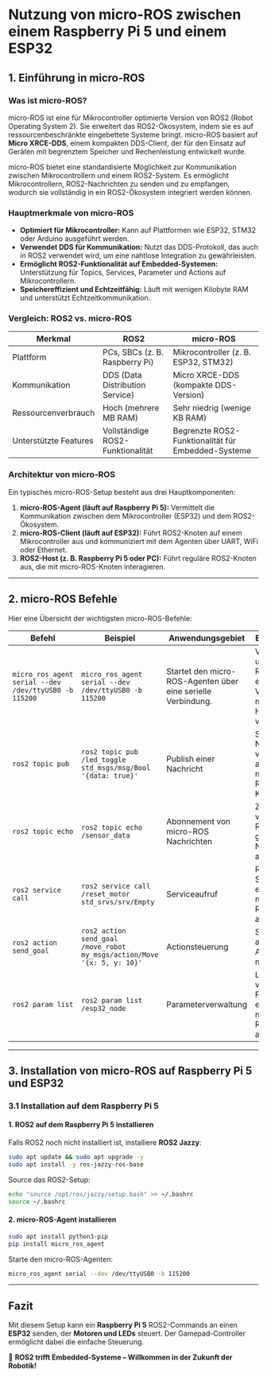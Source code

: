 # Nutzung von micro-ROS zwischen einem Raspberry Pi 5 und einem ESP32

## 1. Einführung in micro-ROS

### Was ist micro-ROS?
micro-ROS ist eine für Mikrocontroller optimierte Version von ROS2 (Robot Operating System 2). Sie erweitert das ROS2-Ökosystem, indem sie es auf ressourcenbeschränkte eingebettete Systeme bringt. micro-ROS basiert auf **Micro XRCE-DDS**, einem kompakten DDS-Client, der für den Einsatz auf Geräten mit begrenztem Speicher und Rechenleistung entwickelt wurde.

micro-ROS bietet eine standardisierte Möglichkeit zur Kommunikation zwischen Mikrocontrollern und einem ROS2-System. Es ermöglicht Mikrocontrollern, ROS2-Nachrichten zu senden und zu empfangen, wodurch sie vollständig in ein ROS2-Ökosystem integriert werden können.

### Hauptmerkmale von micro-ROS
- **Optimiert für Mikrocontroller:** Kann auf Plattformen wie ESP32, STM32 oder Arduino ausgeführt werden.
- **Verwendet DDS für Kommunikation:** Nutzt das DDS-Protokoll, das auch in ROS2 verwendet wird, um eine nahtlose Integration zu gewährleisten.
- **Ermöglicht ROS2-Funktionalität auf Embedded-Systemen:** Unterstützung für Topics, Services, Parameter und Actions auf Mikrocontrollern.
- **Speichereffizient und Echtzeitfähig:** Läuft mit wenigen Kilobyte RAM und unterstützt Echtzeitkommunikation.

### Vergleich: ROS2 vs. micro-ROS
| Merkmal | ROS2 | micro-ROS |
|---------|------|-----------|
| Plattform | PCs, SBCs (z. B. Raspberry Pi) | Mikrocontroller (z. B. ESP32, STM32) |
| Kommunikation | DDS (Data Distribution Service) | Micro XRCE-DDS (kompakte DDS-Version) |
| Ressourcenverbrauch | Hoch (mehrere MB RAM) | Sehr niedrig (wenige KB RAM) |
| Unterstützte Features | Vollständige ROS2-Funktionalität | Begrenzte ROS2-Funktionalität für Embedded-Systeme |

### Architektur von micro-ROS
Ein typisches micro-ROS-Setup besteht aus drei Hauptkomponenten:
1. **micro-ROS-Agent (läuft auf Raspberry Pi 5):** Vermittelt die Kommunikation zwischen dem Mikrocontroller (ESP32) und dem ROS2-Ökosystem.
2. **micro-ROS-Client (läuft auf ESP32):** Führt ROS2-Knoten auf einem Mikrocontroller aus und kommuniziert mit dem Agenten über UART, WiFi oder Ethernet.
3. **ROS2-Host (z. B. Raspberry Pi 5 oder PC):** Führt reguläre ROS2-Knoten aus, die mit micro-ROS-Knoten interagieren.

---

## 2. micro-ROS Befehle

Hier eine Übersicht der wichtigsten micro-ROS-Befehle:

| Befehl | Beispiel | Anwendungsgebiet | Erläuterung |
|--------|---------|------------------|-------------|
| `micro_ros_agent serial --dev /dev/ttyUSB0 -b 115200` | `micro_ros_agent serial --dev /dev/ttyUSB0 -b 115200` | Startet den micro-ROS-Agenten über eine serielle Verbindung. | Verwendet, um micro-ROS über eine serielle Verbindung mit dem Host zu verbinden. |
| `ros2 topic pub` | `ros2 topic pub /led_toggle std_msgs/msg/Bool '{data: true}'` | Publish einer Nachricht | Sendet eine Nachricht von ROS2 an einen micro-ROS-Knoten. |
| `ros2 topic echo` | `ros2 topic echo /sensor_data` | Abonnement von micro-ROS Nachrichten | Zeigt die vom micro-ROS-Client gesendeten Nachrichten an. |
| `ros2 service call` | `ros2 service call /reset_motor std_srvs/srv/Empty` | Serviceaufruf | Ruft einen Service auf einem micro-ROS-Node auf. |
| `ros2 action send_goal` | `ros2 action send_goal /move_robot my_msgs/action/Move '{x: 5, y: 10}'` | Actionsteuerung | Sendet eine asynchrone Aktion an micro-ROS. |
| `ros2 param list` | `ros2 param list /esp32_node` | Parameterverwaltung | Listet alle verfügbaren Parameter eines micro-ROS-Nodes auf. |

---

## 3. Installation von micro-ROS auf Raspberry Pi 5 und ESP32

### 3.1 Installation auf dem Raspberry Pi 5

#### 1. **ROS2 auf dem Raspberry Pi 5 installieren**
Falls ROS2 noch nicht installiert ist, installiere **ROS2 Jazzy**:
```bash
sudo apt update && sudo apt upgrade -y
sudo apt install -y ros-jazzy-ros-base
```
Source das ROS2-Setup:
```bash
echo "source /opt/ros/jazzy/setup.bash" >> ~/.bashrc
source ~/.bashrc
```

#### 2. **micro-ROS-Agent installieren**
```bash
sudo apt install python3-pip
pip install micro_ros_agent
```
Starte den micro-ROS-Agenten:
```bash
micro_ros_agent serial --dev /dev/ttyUSB0 -b 115200
```

---

## Fazit
Mit diesem Setup kann ein **Raspberry Pi 5** ROS2-Commands an einen **ESP32** senden, der **Motoren und LEDs** steuert. Der Gamepad-Controller ermöglicht dabei die einfache Steuerung.

🚀 **ROS2 trifft Embedded-Systeme – Willkommen in der Zukunft der Robotik!**

